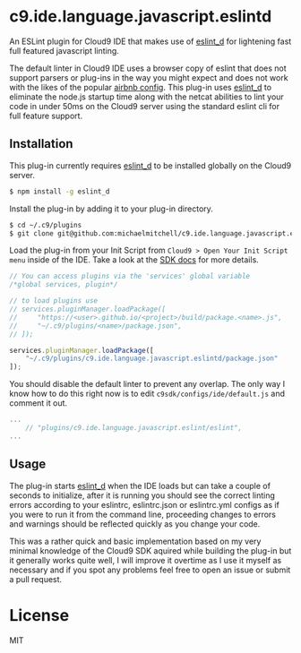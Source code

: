 # c9.ide.language.javascript.eslintd

An ESLint plugin for Cloud9 IDE that makes use of [eslint_d](https://github.com/mantoni/eslint_d.js) for lightening fast full featured javascript linting.

The default linter in Cloud9 IDE uses a browser copy of eslint that does not support parsers or plug-ins in the way you might expect and does not work with the likes of the popular [airbnb config](https://github.com/airbnb/javascript). This plug-in uses [eslint_d](https://github.com/mantoni/eslint_d.js) to eliminate the node.js startup time along with the netcat abilities to lint your code in under 50ms on the Cloud9 server using the standard eslint cli for full feature support.

## Installation

This plug-in currently requires [eslint_d](https://github.com/mantoni/eslint_d.js) to be installed globally on the Cloud9 server.

```sh
$ npm install -g eslint_d
```

Install the plug-in by adding it to your plug-in directory.

```sh
$ cd ~/.c9/plugins
$ git clone git@github.com:michaelmitchell/c9.ide.language.javascript.eslintd.git
```

Load the plug-in from your Init Script from `Cloud9 > Open Your Init Script menu` inside of the IDE. Take a look at the [SDK docs](https://cloud9-sdk.readme.io/docs/customizing-cloud9#section-installing-packages) for more details.

```js
// You can access plugins via the 'services' global variable
/*global services, plugin*/

// to load plugins use
// services.pluginManager.loadPackage([
//     "https://<user>.github.io/<project>/build/package.<name>.js",
//     "~/.c9/plugins/<name>/package.json",
// ]);

services.pluginManager.loadPackage([
    "~/.c9/plugins/c9.ide.language.javascript.eslintd/package.json"
]);
```

You should disable the default linter to prevent any overlap. The only way I know how to do this right now is to edit `c9sdk/configs/ide/default.js` and comment it out.

```js
...
    // "plugins/c9.ide.language.javascript.eslint/eslint",
...
```

## Usage

The plug-in starts [eslint_d](https://github.com/mantoni/eslint_d.js) when the IDE loads but can take a couple of seconds to initialize, after it is running you should see the correct linting errors according to your eslintrc, eslintrc.json or eslintrc.yml configs as if you were to run it from the command line, proceeding changes to errors and warnings should be reflected quickly as you change your code.

This was a rather quick and basic implementation based on my very minimal knowledge of the Cloud9 SDK aquired while building the plug-in but it generally works quite well, I will improve it overtime as I use it myself as necessary and if you spot any problems feel free to open an issue or submit a pull request.

# License

MIT
